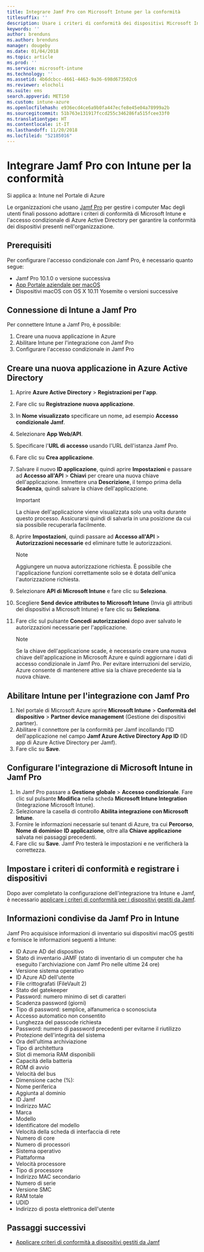 ```yaml
---
title: Integrare Jamf Pro con Microsoft Intune per la conformità
titlesuffix: ''
description: Usare i criteri di conformità dei dispositivi Microsoft Intune con l'accesso condizionale di Azure Active Directory per proteggere i dispositivi gestiti Jamf.
keywords: ''
author: brenduns
ms.author: brenduns
manager: dougeby
ms.date: 01/04/2018
ms.topic: article
ms.prod: ''
ms.service: microsoft-intune
ms.technology: ''
ms.assetid: 4b6dcbcc-4661-4463-9a36-698d673502c6
ms.reviewer: elocholi
ms.suite: ems
search.appverid: MET150
ms.custom: intune-azure
ms.openlocfilehash: e936ecd4ce6a9b0fa447ecfe8e45e04a78999a2b
ms.sourcegitcommit: 51b763e131917fccd255c346286fa515fcee33f0
ms.translationtype: HT
ms.contentlocale: it-IT
ms.lasthandoff: 11/20/2018
ms.locfileid: "52185016"
---
```

# <a name="integrate-jamf-pro-with-intune-for-compliance"></a>Integrare Jamf Pro con Intune per la conformità

Si applica a: Intune nel Portale di Azure

Le organizzazioni che usano [Jamf Pro](https://www.jamf.com) per gestire i computer Mac degli utenti finali possono adottare i criteri di conformità di Microsoft Intune e l'accesso condizionale di Azure Active Directory per garantire la conformità dei dispositivi presenti nell'organizzazione.

## <a name="prerequisites"></a>Prerequisiti

Per configurare l'accesso condizionale con Jamf Pro, è necessario quanto segue:

- Jamf Pro 10.1.0 o versione successiva
- [App Portale aziendale per macOS](https://aka.ms/macoscompanyportal)
- Dispositivi macOS con OS X 10.11 Yosemite o versioni successive

## <a name="connecting-intune-to-jamf-pro"></a>Connessione di Intune a Jamf Pro

Per connettere Intune a Jamf Pro, è possibile:

1. Creare una nuova applicazione in Azure
2. Abilitare Intune per l'integrazione con Jamf Pro
3. Configurare l'accesso condizionale in Jamf Pro

## <a name="create-a-new-application-in-azure-active-directory"></a>Creare una nuova applicazione in Azure Active Directory

1. Aprire **Azure Active Directory** > **Registrazioni per l'app**.
2. Fare clic su **Registrazione nuova applicazione**.
3. In **Nome visualizzato** specificare un nome, ad esempio **Accesso condizionale Jamf**.
4. Selezionare **App Web/API**.
5. Specificare l'**URL di accesso** usando l'URL dell'istanza Jamf Pro.
6. Fare clic su **Crea applicazione**.
7. Salvare il nuovo **ID applicazione**, quindi aprire **Impostazioni** e passare ad **Accesso all'API** > **Chiavi** per creare una nuova chiave dell'applicazione. Immettere una **Descrizione**, il tempo prima della **Scadenza**, quindi salvare la chiave dell'applicazione.

   > [!IMPORTANT]
   > La chiave dell'applicazione viene visualizzata solo una volta durante questo processo. Assicurarsi quindi di salvarla in una posizione da cui sia possibile recuperarla facilmente.

8. Aprire **Impostazioni**, quindi passare ad **Accesso all'API** > **Autorizzazioni necessarie** ed eliminare tutte le autorizzazioni.

   > [!NOTE]
   > Aggiungere un nuova autorizzazione richiesta. È possibile che l'applicazione funzioni correttamente solo se è dotata dell'unica l'autorizzazione richiesta.

9. Selezionare **API di Microsoft Intune** e fare clic su **Seleziona**.
10. Scegliere **Send device attributes to Microsoft Intune** (Invia gli attributi dei dispositivi a Microsoft Intune) e fare clic su **Seleziona**.
11. Fare clic sul pulsante **Concedi autorizzazioni** dopo aver salvato le autorizzazioni necessarie per l'applicazione.

    > [!NOTE]
    > Se la chiave dell'applicazione scade, è necessario creare una nuova chiave dell'applicazione in Microsoft Azure e quindi aggiornare i dati di accesso condizionale in Jamf Pro. Per evitare interruzioni del servizio, Azure consente di mantenere attive sia la chiave precedente sia la nuova chiave.

## <a name="enable-intune-to-integrate-with-jamf-pro"></a>Abilitare Intune per l'integrazione con Jamf Pro

1. Nel portale di Microsoft Azure aprire **Microsoft Intune** > **Conformità del dispositivo** > **Partner device management** (Gestione dei dispositivi partner).
2. Abilitare il connettore per la conformità per Jamf incollando l'ID dell'applicazione nel campo **Jamf Azure Active Directory App ID** (ID app di Azure Active Directory per Jamf).
3. Fare clic su **Save**.

## <a name="configure-microsoft-intune-integration-in-jamf-pro"></a>Configurare l'integrazione di Microsoft Intune in Jamf Pro

1. In Jamf Pro passare a **Gestione globale** > **Accesso condizionale**. Fare clic sul pulsante **Modifica** nella scheda **Microsoft Intune Integration** (Integrazione Microsoft Intune).
2. Selezionare la casella di controllo **Abilita integrazione con Microsoft Intune**.
3. Fornire le informazioni necessarie sul tenant di Azure, tra cui **Percorso**, **Nome di dominio**e **ID applicazione**, oltre alla **Chiave applicazione** salvata nei passaggi precedenti.
4. Fare clic su **Save**. Jamf Pro testerà le impostazioni e ne verificherà la correttezza.

## <a name="set-up-compliance-policies-and-register-devices"></a>Impostare i criteri di conformità e registrare i dispositivi

Dopo aver completato la configurazione dell'integrazione tra Intune e Jamf, è necessario [applicare i criteri di conformità per i dispositivi gestiti da Jamf](conditional-access-assign-jamf.md).

## <a name="information-shared-from-jamf-pro-to-intune"></a>Informazioni condivise da Jamf Pro in Intune

Jamf Pro acquisisce informazioni di inventario sui dispositivi macOS gestiti e fornisce le informazioni seguenti a Intune:

* ID Azure AD del dispositivo
* Stato di inventario JAMF (stato di inventario di un computer che ha eseguito l'archiviazione con Jamf Pro nelle ultime 24 ore)
* Versione sistema operativo
* ID Azure AD dell'utente
* File crittografati (FileVault 2)
* Stato del gatekeeper
* Password: numero minimo di set di caratteri
* Scadenza password (giorni)
* Tipo di password: semplice, alfanumerica o sconosciuta
* Accesso automatico non consentito
* Lunghezza del passcode richiesta
* Password: numero di password precedenti per evitarne il riutilizzo
* Protezione dell'integrità del sistema
* Ora dell'ultima archiviazione
* Tipo di architettura
* Slot di memoria RAM disponibili
* Capacità della batteria
* ROM di avvio
* Velocità del bus
* Dimensione cache (%):
* Nome periferica
* Aggiunta al dominio
* ID Jamf
* Indirizzo MAC
* Marca
* Modello
* Identificatore del modello
* Velocità della scheda di interfaccia di rete
* Numero di core
* Numero di processori
* Sistema operativo
* Piattaforma
* Velocità processore
* Tipo di processore
* Indirizzo MAC secondario
* Numero di serie
* Versione SMC
* RAM totale
* UDID
* Indirizzo di posta elettronica dell'utente

## <a name="next-steps"></a>Passaggi successivi

- [Applicare criteri di conformità a dispositivi gestiti da Jamf](conditional-access-assign-jamf.md)

